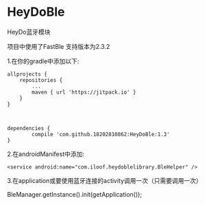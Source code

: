 # HeyDoBle
HeyDo蓝牙模块

项目中使用了FastBle
支持版本为2.3.2

1.在你的gradle中添加以下:

	allprojects {
		repositories {
			...
			maven { url 'https://jitpack.io' }
		}
	}
  
  
  
  	dependencies {
	        compile 'com.github.18202810862:HeyDoBle:1.3'
	}
  
2.在androidManifest中添加:

 	<service android:name="com.iloof.heydoblelibrary.BleHelper" />
	
	
3.在application或要使用蓝牙连接的activity调用一次（只需要调用一次）

BleManager.getInstance().init(getApplication());

  
  
  
  
